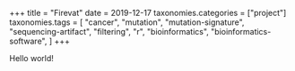 +++
title = "Firevat"
date = 2019-12-17
taxonomies.categories = ["project"]
taxonomies.tags = [
    "cancer", "mutation", "mutation-signature",
    "sequencing-artifact", "filtering", "r",
    "bioinformatics", "bioinformatics-software",
]
+++

Hello world!
